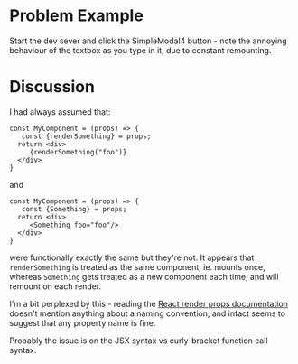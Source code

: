 # Problem Example 

Start the dev sever and click the SimpleModal4 button - note the annoying behaviour of the textbox as you type in it, due to constant remounting.  


# Discussion

I had always assumed that: 


```
const MyComponent = (props) => {
   const {renderSomething} = props; 
  return <div> 
     {renderSomething("foo")} 
  </div>
}

```

and 

```
const MyComponent = (props) => {
   const {Something} = props; 
  return <div> 
     <Something foo="foo"/> 
  </div>
}
```


were functionally exactly the same but they're not. It appears that `renderSomething` is treated as the same component, ie. mounts once, whereas `Something` gets treated as a new component each time, and will remount on each render. 

I'm a bit perplexed by this - reading the [React render props documentation](https://reactjs.org/docs/render-props.html#using-props-other-than-render) doesn't mention anything about a naming convention, and infact seems to suggest that any property name is fine. 

Probably the issue is on the JSX syntax vs curly-bracket function call syntax. 